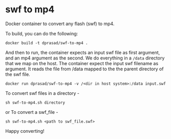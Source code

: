 # swf to mp4

Docker container to convert any flash (swf) to mp4.

To build, you can do the following:

```
docker build -t dprasad/swf-to-mp4 .
```



And then to run, the container expects an input swf file as first argument, and
an mp4 argument as the second. We do everything in a `/data` directory that we map on the host.
The container expect the input swf filename as argument. It reads the file from /data mapped to the the parent directory of the swf file.
```
docker run dprasad/swf-to-mp4 -v /<dir in host system>:/data input.swf
```

To convert swf files in a directory -
```
sh swf-to-mp4.sh directory
```
or To convert a swf_file -
```
sh swf-to-mp4.sh <path to swf_file.swf>
```

Happy converting!

